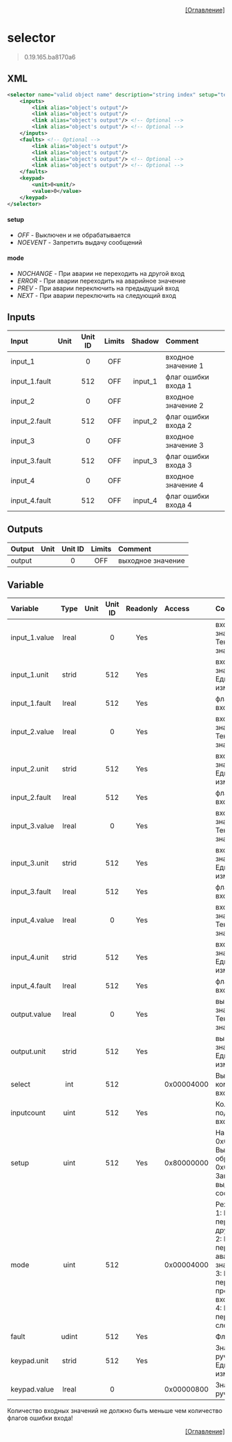 <p align='right'><a href='index.html'>[Оглавление]</a></p>

# selector
> 0.19.165.ba8170a6
## XML
````xml
<selector name="valid object name" description="string index" setup="text value | text value | ... | text value" mode="text value" select="-1" >
	<inputs>
		<link alias="object's output"/>
		<link alias="object's output"/>
		<link alias="object's output"/> <!-- Optional -->
		<link alias="object's output"/> <!-- Optional -->
	</inputs>
	<faults> <!-- Optional -->
		<link alias="object's output"/>
		<link alias="object's output"/>
		<link alias="object's output"/> <!-- Optional -->
		<link alias="object's output"/> <!-- Optional -->
	</faults>
	<keypad>
		<unit>0<unit/>
		<value>0</value>
	</keypad>
</selector>
````

#### setup
* _OFF_  - Выключен и не обрабатывается
* _NOEVENT_  - Запретить выдачу сообщений

#### mode
* _NOCHANGE_  - При аварии не переходить на другой вход
* _ERROR_  - При аварии переходить на аварийное значение
* _PREV_  - При аварии переключить на предыдущий вход
* _NEXT_  - При аварии переключить на следующий вход

## Inputs
Input | Unit | Unit ID | Limits | Shadow | Comment
:-- |:--:|:--:|:--:|:--:|:--
input_1 |  | 0 | OFF |  | входное значение 1
input_1.fault |  | 512 | OFF | input_1 | флаг ошибки входа 1
input_2 |  | 0 | OFF |  | входное значение 2
input_2.fault |  | 512 | OFF | input_2 | флаг ошибки входа 2
input_3 |  | 0 | OFF |  | входное значение 3
input_3.fault |  | 512 | OFF | input_3 | флаг ошибки входа 3
input_4 |  | 0 | OFF |  | входное значение 4
input_4.fault |  | 512 | OFF | input_4 | флаг ошибки входа 4

## Outputs
Output | Unit | Unit ID | Limits | Comment
:-- |:--:|:--:|:--:|:--
output |  | 0 | OFF | выходное значение

## Variable
Variable | Type | Unit | Unit ID | Readonly | Access | Comment
:-- |:--:|:--:|:--:|:--:|:-- |:--
input_1.value | lreal |  | 0 | Yes |   | входное значение 1. Текущее значение
input_1.unit | strid |  | 512 | Yes |   | входное значение 1. Единицы измерения
input_1.fault | lreal |  | 512 | Yes |   | флаг ошибки входа 1
input_2.value | lreal |  | 0 | Yes |   | входное значение 2. Текущее значение
input_2.unit | strid |  | 512 | Yes |   | входное значение 2. Единицы измерения
input_2.fault | lreal |  | 512 | Yes |   | флаг ошибки входа 2
input_3.value | lreal |  | 0 | Yes |   | входное значение 3. Текущее значение
input_3.unit | strid |  | 512 | Yes |   | входное значение 3. Единицы измерения
input_3.fault | lreal |  | 512 | Yes |   | флаг ошибки входа 3
input_4.value | lreal |  | 0 | Yes |   | входное значение 4. Текущее значение
input_4.unit | strid |  | 512 | Yes |   | входное значение 4. Единицы измерения
input_4.fault | lreal |  | 512 | Yes |   | флаг ошибки входа 4
output.value | lreal |  | 0 | Yes |   | выходное значение. Текущее значение
output.unit | strid |  | 512 | Yes |   | выходное значение. Единицы измерения
select | int |  | 512 |  | 0x00004000 | Выбор коммуцируемого входа
inputcount | uint |  | 512 | Yes |   | Количество подключенных входов
setup | uint |  | 512 | Yes | 0x80000000 | Настройка:<br/>0x0001: Выключен и не обрабатывается<br/>0x0004: Запретить выдачу сообщений<br/>
mode | uint |  | 512 |  | 0x00004000 | Режим:<br/>1: При аварии не переходить на другой вход<br/>2: При аварии переходить на аварийное значение<br/>3: При аварии переключить на предыдущий вход<br/>4: При аварии переключить на следующий вход<br/>
fault | udint |  | 512 | Yes |   | Флаг ошибки
keypad.unit | strid |  | 512 | Yes |   | Значение ручного ввода. Единицы измерения
keypad.value | lreal |  | 0 |  | 0x00000800 | Значение ручного ввода


Количество входных значений не должно быть меньше чем количество флагов ошибки входа!

<p align='right'><a href='index.html'>[Оглавление]</a></p>

